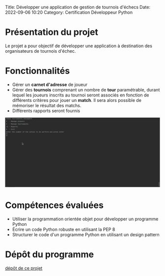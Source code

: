 Title: Développer une application de gestion de tournois d'échecs
Date: 2022-09-06 10:20
Category: Certification Développeur Python


# Présentation du projet

Le projet a pour objectif de développer une application à destination des organisateurs de tournois d'échec.

# Fonctionnalités

 - Gérer un **carnet d'adresse** de joueur
 - Gérer des **tournois** comprenant un nombre de **tour** paramétrable, durant lequel les joueurs inscrits au tournoi 
seront associés en fonction de différents critères pour jouer un **match**. 
Il sera alors possible de mémoriser le résultat des matchs. 
 - Différents rapports seront fournis

![image](images/application-de-gestion-de-tournois-d-echec.gif)

# Compétences évaluées

- Utiliser la programmation orientée objet pour développer un programme Python
- Écrire un code Python robuste en utilisant la PEP 8
- Structurer le code d'un programme Python en utilisant un design pattern

# Dépôt du programme
[dépôt de ce projet](https://github.com/DelphinePythonique/projet4)

